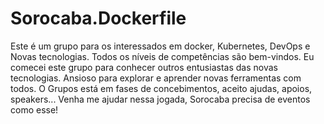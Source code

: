 # Sorocaba.Dockerfile
Este é um grupo para os interessados ​​em docker, Kubernetes, DevOps e Novas tecnologias. Todos os níveis de competências são bem-vindos. Eu comecei este grupo para conhecer outros entusiastas das novas tecnologias.  Ansioso para explorar e aprender novas ferramentas com todos.  O Grupos está em fases de concebimentos, aceito ajudas, apoios, speakers...  Venha me ajudar nessa jogada, Sorocaba precisa de eventos como esse!

